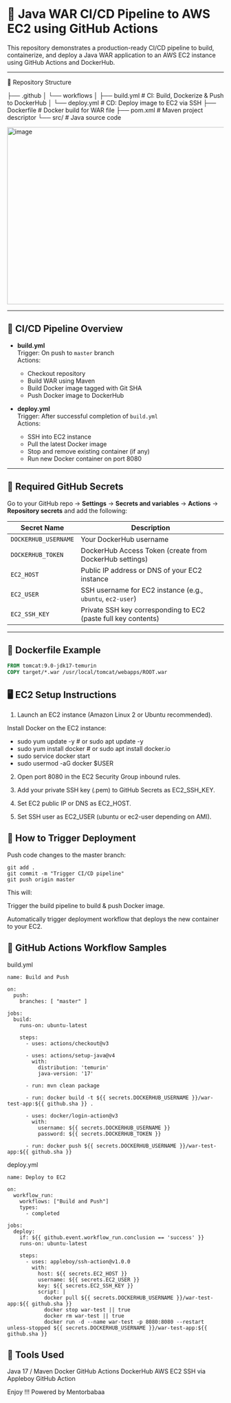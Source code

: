 # 🚀 Java WAR CI/CD Pipeline to AWS EC2 using GitHub Actions

This repository demonstrates a production-ready CI/CD pipeline to build, containerize, and deploy a Java WAR application to an AWS EC2 instance using GitHub Actions and DockerHub.

---

📂 Repository Structure

├── .github
│   └── workflows
│       ├── build.yml        # CI: Build, Dockerize & Push to DockerHub
│       └── deploy.yml       # CD: Deploy image to EC2 via SSH
├── Dockerfile               # Docker build for WAR file
├── pom.xml                  # Maven project descriptor
└── src/                     # Java source code

<img width="1338" height="412" alt="image" src="https://github.com/user-attachments/assets/e28a47fd-5e15-4479-93f4-c2699cf542aa" />


---

## 🔄 CI/CD Pipeline Overview

- **build.yml**  
  Trigger: On push to `master` branch  
  Actions:
  - Checkout repository
  - Build WAR using Maven
  - Build Docker image tagged with Git SHA
  - Push Docker image to DockerHub

- **deploy.yml**  
  Trigger: After successful completion of `build.yml`  
  Actions:
  - SSH into EC2 instance
  - Pull the latest Docker image
  - Stop and remove existing container (if any)
  - Run new Docker container on port 8080

---

## 🔑 Required GitHub Secrets

Go to your GitHub repo → **Settings** → **Secrets and variables** → **Actions** → **Repository secrets** and add the following:

| Secret Name           | Description                                  |
| --------------------- | -------------------------------------------- |
| `DOCKERHUB_USERNAME`  | Your DockerHub username                       |
| `DOCKERHUB_TOKEN`     | DockerHub Access Token (create from DockerHub settings) |
| `EC2_HOST`            | Public IP address or DNS of your EC2 instance |
| `EC2_USER`            | SSH username for EC2 instance (e.g., `ubuntu`, `ec2-user`) |
| `EC2_SSH_KEY`         | Private SSH key corresponding to EC2 (paste full key contents) |

---

## 🐳 Dockerfile Example

```dockerfile
FROM tomcat:9.0-jdk17-temurin
COPY target/*.war /usr/local/tomcat/webapps/ROOT.war
```

## 🖥️ EC2 Setup Instructions
1. Launch an EC2 instance (Amazon Linux 2 or Ubuntu recommended).

Install Docker on the EC2 instance:
- sudo yum update -y        # or sudo apt update -y
- sudo yum install docker   # or sudo apt install docker.io
- sudo service docker start
- sudo usermod -aG docker $USER

2. Open port 8080 in the EC2 Security Group inbound rules.

3. Add your private SSH key (.pem) to GitHub Secrets as EC2_SSH_KEY.

4. Set EC2 public IP or DNS as EC2_HOST.

5. Set SSH user as EC2_USER (ubuntu or ec2-user depending on AMI).

## 🚀 How to Trigger Deployment
Push code changes to the master branch:

```
git add .
git commit -m "Trigger CI/CD pipeline"
git push origin master
```
This will:

Trigger the build pipeline to build & push Docker image.

Automatically trigger deployment workflow that deploys the new container to your EC2.

## 🔄 GitHub Actions Workflow Samples
build.yml
```
name: Build and Push

on:
  push:
    branches: [ "master" ]

jobs:
  build:
    runs-on: ubuntu-latest

    steps:
      - uses: actions/checkout@v3

      - uses: actions/setup-java@v4
        with:
          distribution: 'temurin'
          java-version: '17'

      - run: mvn clean package

      - run: docker build -t ${{ secrets.DOCKERHUB_USERNAME }}/war-test-app:${{ github.sha }} .

      - uses: docker/login-action@v3
        with:
          username: ${{ secrets.DOCKERHUB_USERNAME }}
          password: ${{ secrets.DOCKERHUB_TOKEN }}

      - run: docker push ${{ secrets.DOCKERHUB_USERNAME }}/war-test-app:${{ github.sha }}
```

deploy.yml
```
name: Deploy to EC2

on:
  workflow_run:
    workflows: ["Build and Push"]
    types:
      - completed

jobs:
  deploy:
    if: ${{ github.event.workflow_run.conclusion == 'success' }}
    runs-on: ubuntu-latest

    steps:
      - uses: appleboy/ssh-action@v1.0.0
        with:
          host: ${{ secrets.EC2_HOST }}
          username: ${{ secrets.EC2_USER }}
          key: ${{ secrets.EC2_SSH_KEY }}
          script: |
            docker pull ${{ secrets.DOCKERHUB_USERNAME }}/war-test-app:${{ github.sha }}
            docker stop war-test || true
            docker rm war-test || true
            docker run -d --name war-test -p 8080:8080 --restart unless-stopped ${{ secrets.DOCKERHUB_USERNAME }}/war-test-app:${{ github.sha }}
```

## 🧰 Tools Used

Java 17 / Maven
Docker
GitHub Actions
DockerHub
AWS EC2
SSH via Appleboy GitHub Action

Enjoy !!! Powered by Mentorbabaa
